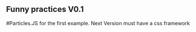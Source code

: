 Funny practices V0.1
----
#Particles.JS for the first example.
Next Version must have a css framework
